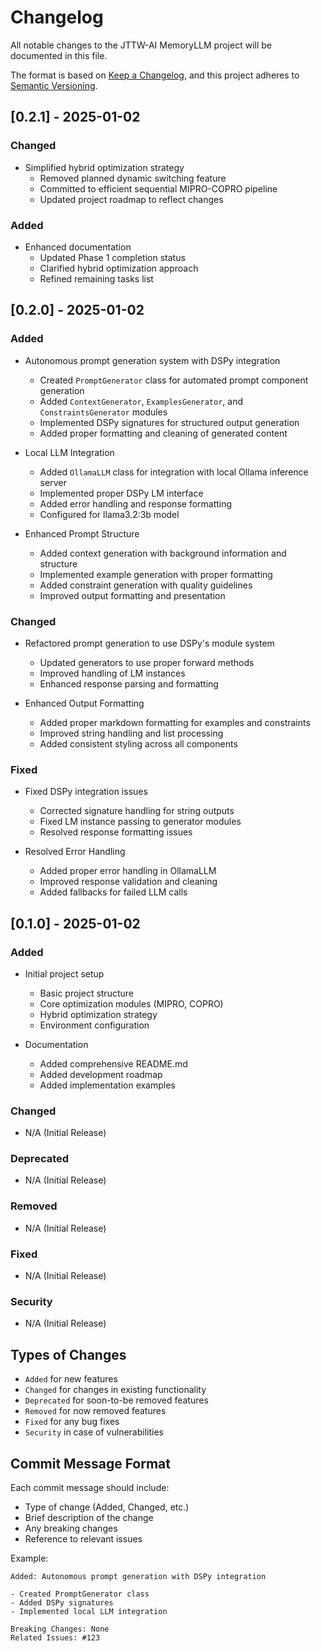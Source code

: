 # Changelog

All notable changes to the JTTW-AI MemoryLLM project will be documented in this file.

The format is based on [Keep a Changelog](https://keepachangelog.com/en/1.0.0/),
and this project adheres to [Semantic Versioning](https://semver.org/spec/v2.0.0.html).

## [0.2.1] - 2025-01-02

### Changed
- Simplified hybrid optimization strategy
  - Removed planned dynamic switching feature
  - Committed to efficient sequential MIPRO-COPRO pipeline
  - Updated project roadmap to reflect changes

### Added
- Enhanced documentation
  - Updated Phase 1 completion status
  - Clarified hybrid optimization approach
  - Refined remaining tasks list

## [0.2.0] - 2025-01-02

### Added
- Autonomous prompt generation system with DSPy integration
  - Created `PromptGenerator` class for automated prompt component generation
  - Added `ContextGenerator`, `ExamplesGenerator`, and `ConstraintsGenerator` modules
  - Implemented DSPy signatures for structured output generation
  - Added proper formatting and cleaning of generated content

- Local LLM Integration
  - Added `OllamaLLM` class for integration with local Ollama inference server
  - Implemented proper DSPy LM interface
  - Added error handling and response formatting
  - Configured for llama3.2:3b model

- Enhanced Prompt Structure
  - Added context generation with background information and structure
  - Implemented example generation with proper formatting
  - Added constraint generation with quality guidelines
  - Improved output formatting and presentation

### Changed
- Refactored prompt generation to use DSPy's module system
  - Updated generators to use proper forward methods
  - Improved handling of LM instances
  - Enhanced response parsing and formatting

- Enhanced Output Formatting
  - Added proper markdown formatting for examples and constraints
  - Improved string handling and list processing
  - Added consistent styling across all components

### Fixed
- Fixed DSPy integration issues
  - Corrected signature handling for string outputs
  - Fixed LM instance passing to generator modules
  - Resolved response formatting issues

- Resolved Error Handling
  - Added proper error handling in OllamaLLM
  - Improved response validation and cleaning
  - Added fallbacks for failed LLM calls

## [0.1.0] - 2025-01-02

### Added
- Initial project setup
  - Basic project structure
  - Core optimization modules (MIPRO, COPRO)
  - Hybrid optimization strategy
  - Environment configuration

- Documentation
  - Added comprehensive README.md
  - Added development roadmap
  - Added implementation examples

### Changed
- N/A (Initial Release)

### Deprecated
- N/A (Initial Release)

### Removed
- N/A (Initial Release)

### Fixed
- N/A (Initial Release)

### Security
- N/A (Initial Release)

## Types of Changes
- `Added` for new features
- `Changed` for changes in existing functionality
- `Deprecated` for soon-to-be removed features
- `Removed` for now removed features
- `Fixed` for any bug fixes
- `Security` in case of vulnerabilities

## Commit Message Format
Each commit message should include:
- Type of change (Added, Changed, etc.)
- Brief description of the change
- Any breaking changes
- Reference to relevant issues

Example:
```
Added: Autonomous prompt generation with DSPy integration

- Created PromptGenerator class
- Added DSPy signatures
- Implemented local LLM integration

Breaking Changes: None
Related Issues: #123
```
